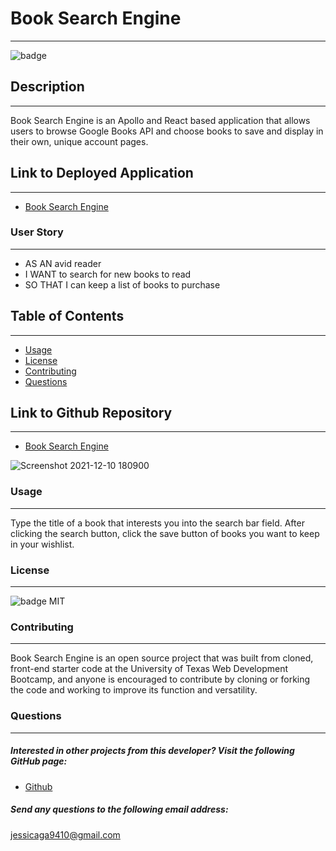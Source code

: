 # Book Search Engine 
----------------------------------------------------------------
![badge](https://img.shields.io/badge/license-MIT-ff69b4)

## Description 
----------------------------
Book Search Engine is an Apollo and React based application that allows users to browse Google Books API and choose books to save and display in their own, unique account pages. 

 ## Link to Deployed Application
 ---------------------------
* [Book Search Engine]()
### User Story
----------------------
* AS AN avid reader
* I WANT to search for new books to read
* SO THAT I can keep a list of books to purchase 

## Table of Contents 
-----------------------------
* [Usage](#usage) 
* [License](#license) 
* [Contributing](#contributing)
* [Questions](#questions)

## Link to Github Repository
----------------------------------
* [Book Search Engine](https://jessicaga9410.github.io/BookSearch-engine/)

![Screenshot 2021-12-10 180900](https://user-images.githubusercontent.com/87554644/145652400-b57ade4e-40a5-4043-9abd-f953e3723c74.jpg)

 
 

### Usage
-------------------------
Type the title of a book that interests you into the search bar field. After clicking the search button, click the save button of books you want to keep in your wishlist.  

### License
---------------------
![badge](https://img.shields.io/badge/license-MIT-ff69b4)
MIT
  
### Contributing
----------------------------------------
Book Search Engine is an open source project that was built from cloned, front-end starter code at the University of Texas Web Development Bootcamp, and anyone is encouraged to contribute by cloning or forking the code and working to improve its function and versatility.

### Questions
-----------------------------
    
##### Interested in other projects from this developer? Visit the following GitHub page:

* [Github](https://github.com/jessicaga9410)
 
##### Send any questions to the following email address:
jessicaga9410@gmail.com

